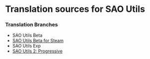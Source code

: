 # Translation sources for SAO Utils

### Translation Branches

- SAO Utils Beta
- [SAO Utils Beta for Steam](https://github.com/NERvGear/locales/tree/Steam)
- SAO Utils Exp
- [SAO Utils 2: Progressive](https://github.com/NERvGear/locales/tree/Progressive)
